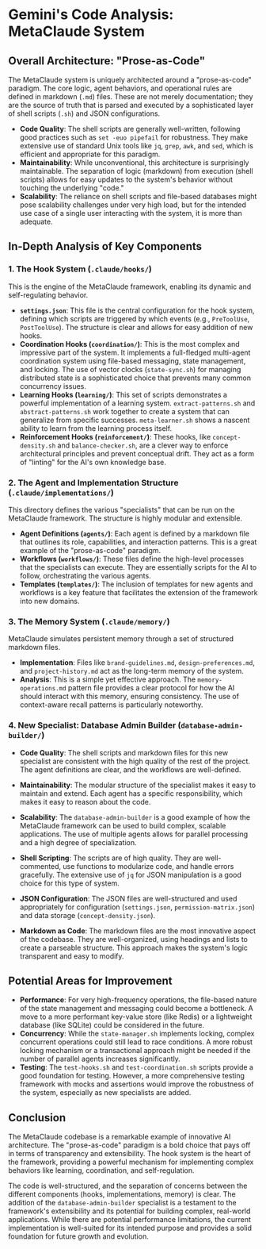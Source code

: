 # Gemini's Code Analysis: MetaClaude System

## Overall Architecture: "Prose-as-Code"

The MetaClaude system is uniquely architected around a "prose-as-code" paradigm. The core logic, agent behaviors, and operational rules are defined in markdown (`.md`) files. These are not merely documentation; they are the source of truth that is parsed and executed by a sophisticated layer of shell scripts (`.sh`) and JSON configurations.

*   **Code Quality**: The shell scripts are generally well-written, following good practices such as `set -euo pipefail` for robustness. They make extensive use of standard Unix tools like `jq`, `grep`, `awk`, and `sed`, which is efficient and appropriate for this paradigm.
*   **Maintainability**: While unconventional, this architecture is surprisingly maintainable. The separation of logic (markdown) from execution (shell scripts) allows for easy updates to the system's behavior without touching the underlying "code."
*   **Scalability**: The reliance on shell scripts and file-based databases might pose scalability challenges under very high load, but for the intended use case of a single user interacting with the system, it is more than adequate.

## In-Depth Analysis of Key Components

### 1. The Hook System (`.claude/hooks/`)

This is the engine of the MetaClaude framework, enabling its dynamic and self-regulating behavior.

*   **`settings.json`**: This file is the central configuration for the hook system, defining which scripts are triggered by which events (e.g., `PreToolUse`, `PostToolUse`). The structure is clear and allows for easy addition of new hooks.
*   **Coordination Hooks (`coordination/`)**: This is the most complex and impressive part of the system. It implements a full-fledged multi-agent coordination system using file-based messaging, state management, and locking. The use of vector clocks (`state-sync.sh`) for managing distributed state is a sophisticated choice that prevents many common concurrency issues.
*   **Learning Hooks (`learning/`)**: This set of scripts demonstrates a powerful implementation of a learning system. `extract-patterns.sh` and `abstract-patterns.sh` work together to create a system that can generalize from specific successes. `meta-learner.sh` shows a nascent ability to learn from the learning process itself.
*   **Reinforcement Hooks (`reinforcement/`)**: These hooks, like `concept-density.sh` and `balance-checker.sh`, are a clever way to enforce architectural principles and prevent conceptual drift. They act as a form of "linting" for the AI's own knowledge base.

### 2. The Agent and Implementation Structure (`.claude/implementations/`)

This directory defines the various "specialists" that can be run on the MetaClaude framework. The structure is highly modular and extensible.

*   **Agent Definitions (`agents/`)**: Each agent is defined by a markdown file that outlines its role, capabilities, and interaction patterns. This is a great example of the "prose-as-code" paradigm.
*   **Workflows (`workflows/`)**: These files define the high-level processes that the specialists can execute. They are essentially scripts for the AI to follow, orchestrating the various agents.
*   **Templates (`templates/`)**: The inclusion of templates for new agents and workflows is a key feature that facilitates the extension of the framework into new domains.

### 3. The Memory System (`.claude/memory/`)

MetaClaude simulates persistent memory through a set of structured markdown files.

*   **Implementation**: Files like `brand-guidelines.md`, `design-preferences.md`, and `project-history.md` act as the long-term memory of the system.
*   **Analysis**: This is a simple yet effective approach. The `memory-operations.md` pattern file provides a clear protocol for how the AI should interact with this memory, ensuring consistency. The use of context-aware recall patterns is particularly noteworthy.

### 4. New Specialist: Database Admin Builder (`database-admin-builder/`)

*   **Code Quality**: The shell scripts and markdown files for this new specialist are consistent with the high quality of the rest of the project. The agent definitions are clear, and the workflows are well-defined.
*   **Maintainability**: The modular structure of the specialist makes it easy to maintain and extend. Each agent has a specific responsibility, which makes it easy to reason about the code.
*   **Scalability**: The `database-admin-builder` is a good example of how the MetaClaude framework can be used to build complex, scalable applications. The use of multiple agents allows for parallel processing and a high degree of specialization.

*   **Shell Scripting**: The scripts are of high quality. They are well-commented, use functions to modularize code, and handle errors gracefully. The extensive use of `jq` for JSON manipulation is a good choice for this type of system.
*   **JSON Configuration**: The JSON files are well-structured and used appropriately for configuration (`settings.json`, `permission-matrix.json`) and data storage (`concept-density.json`).
*   **Markdown as Code**: The markdown files are the most innovative aspect of the codebase. They are well-organized, using headings and lists to create a parseable structure. This approach makes the system's logic transparent and easy to modify.

## Potential Areas for Improvement

*   **Performance**: For very high-frequency operations, the file-based nature of the state management and messaging could become a bottleneck. A move to a more performant key-value store (like Redis) or a lightweight database (like SQLite) could be considered in the future.
*   **Concurrency**: While the `state-manager.sh` implements locking, complex concurrent operations could still lead to race conditions. A more robust locking mechanism or a transactional approach might be needed if the number of parallel agents increases significantly.
*   **Testing**: The `test-hooks.sh` and `test-coordination.sh` scripts provide a good foundation for testing. However, a more comprehensive testing framework with mocks and assertions would improve the robustness of the system, especially as new specialists are added.

## Conclusion

The MetaClaude codebase is a remarkable example of innovative AI architecture. The "prose-as-code" paradigm is a bold choice that pays off in terms of transparency and extensibility. The hook system is the heart of the framework, providing a powerful mechanism for implementing complex behaviors like learning, coordination, and self-regulation.

The code is well-structured, and the separation of concerns between the different components (hooks, implementations, memory) is clear. The addition of the `database-admin-builder` specialist is a testament to the framework's extensibility and its potential for building complex, real-world applications. While there are potential performance limitations, the current implementation is well-suited for its intended purpose and provides a solid foundation for future growth and evolution.
